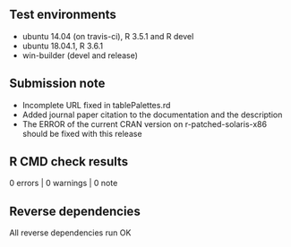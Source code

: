 ## Test environments
* ubuntu 14.04 (on travis-ci), R 3.5.1 and R devel
* ubuntu 18.04.1, R 3.6.1
* win-builder (devel and release)

## Submission note

* Incomplete URL fixed in tablePalettes.rd
* Added journal paper citation to the documentation and the description
* The ERROR of the current CRAN version on r-patched-solaris-x86 should be fixed with this release 

## R CMD check results

0 errors | 0 warnings | 0 note

## Reverse dependencies

All reverse dependencies run OK
